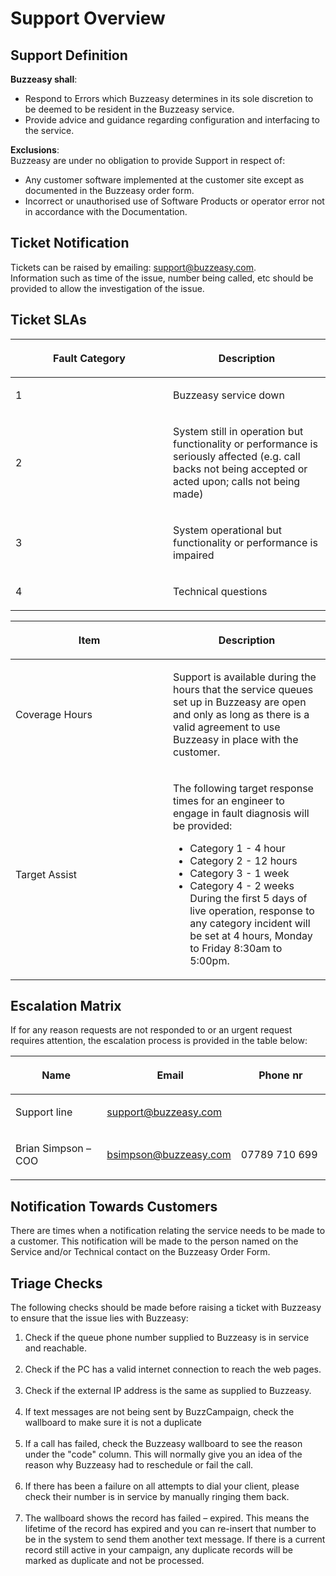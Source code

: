 # Support Overview

## Support Definition

**Buzzeasy shall**:

-   Respond to Errors which Buzzeasy determines in its sole discretion
    to be deemed to be resident in the Buzzeasy service.
-   Provide advice and guidance regarding configuration and interfacing
    to the service.

**Exclusions**:  
Buzzeasy are under no obligation to provide Support in respect of:

-   Any customer software implemented at the customer site except as
    documented in the Buzzeasy order form.
-   Incorrect or unauthorised use of Software Products or operator error
    not in accordance with the Documentation.

## Ticket Notification

Tickets can be raised by emailing: <support@buzzeasy.com>.  
Information such as time of the issue, number being called, etc should
be provided to allow the investigation of the issue.

## Ticket SLAs

<table>
<colgroup>
<col style="width: 50%" />
<col style="width: 50%" />
</colgroup>
<thead>
<tr class="header">
<th><p>Fault Category</p></th>
<th><p>Description</p></th>
</tr>
</thead>
<tbody>
<tr class="odd">
<td><p>1</p></td>
<td><p>Buzzeasy service down</p></td>
</tr>
<tr class="even">
<td><p>2</p></td>
<td><p>System still in operation but functionality or performance is seriously affected (e.g. call backs not being accepted or acted upon; calls not being made)</p></td>
</tr>
<tr class="odd">
<td><p>3</p></td>
<td><p>System operational but functionality or performance is impaired</p></td>
</tr>
<tr class="even">
<td><p>4</p></td>
<td><p>Technical questions</p></td>
</tr>
</tbody>
</table>

<table>
<colgroup>
<col style="width: 50%" />
<col style="width: 50%" />
</colgroup>
<thead>
<tr class="header">
<th><p>Item</p></th>
<th><p>Description</p></th>
</tr>
</thead>
<tbody>
<tr class="odd">
<td><p>Coverage Hours</p></td>
<td><p>Support is available during the hours that the service queues set up in Buzzeasy are open and only as long as there is a valid agreement to use Buzzeasy in place with the customer.</p></td>
</tr>
<tr class="even">
<td><p>Target Assist</p></td>
<td><p>The following target response times for an engineer to engage in fault diagnosis will be provided:</p>
<ul>
<li>Category 1 - 4 hour</li>
<li>Category 2 - 12 hours</li>
<li>Category 3 - 1 week</li>
<li>Category 4 - 2 weeks<br />
During the first 5 days of live operation, response to any category incident will be set at 4 hours, Monday to Friday 8:30am to 5:00pm.</li>
</ul></td>
</tr>
</tbody>
</table>

## Escalation Matrix

If for any reason requests are not responded to or an urgent request
requires attention, the escalation process is provided in the table
below:

<table>
<colgroup>
<col style="width: 33%" />
<col style="width: 33%" />
<col style="width: 33%" />
</colgroup>
<thead>
<tr class="header">
<th><p>Name</p></th>
<th><p> Email</p></th>
<th>Phone nr</th>
</tr>
</thead>
<tbody>
<tr class="odd">
<td><p>Support line</p></td>
<td><p><a href="mailto:support@buzzeasy.com">support@buzzeasy.com</a></p></td>
<td> </td>
</tr>
<tr class="even">
<td><p>Brian Simpson – COO</p></td>
<td><p><a href="mailto:bsimpson@buzzeasy.com">bsimpson@buzzeasy.com</a></p></td>
<td>07789 710 699</td>
</tr>
</tbody>
</table>

## Notification Towards Customers

There are times when a notification relating the service needs to be
made to a customer. This notification will be made to the person named
on the Service and/or Technical contact on the Buzzeasy Order Form. 

## Triage Checks

The following checks should be made before raising a ticket with
Buzzeasy to ensure that the issue lies with Buzzeasy:

1.  Check if the queue phone number supplied to Buzzeasy is in service
    and reachable.  
      
2.  Check if the PC has a valid internet connection to reach the web
    pages.  
      
3.  Check if the external IP address is the same as supplied to
    Buzzeasy.  
      
4.  If text messages are not being sent by BuzzCampaign, check the
    wallboard to make sure it is not a duplicate  
      
5.  If a call has failed, check the Buzzeasy wallboard to see the reason
    under the "code" column. This will normally give you an idea of the
    reason why Buzzeasy had to reschedule or fail the call.  
      
6.  If there has been a failure on all attempts to dial your client,
    please check their number is in service by manually ringing them
    back.  
      
7.  The wallboard shows the record has failed – expired. This means the
    lifetime of the record has expired and you can re-insert that number
    to be in the system to send them another text message. If there is a
    current record still active in your campaign, any duplicate records
    will be marked as duplicate and not be processed.  
      

